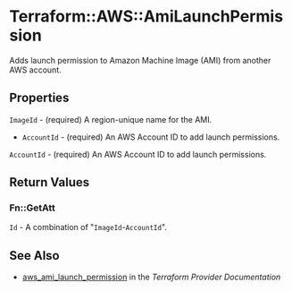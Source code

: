# Terraform::AWS::AmiLaunchPermission

Adds launch permission to Amazon Machine Image (AMI) from another AWS account.

## Properties

`ImageId` - (required) A region-unique name for the AMI.
* `AccountId` - (required) An AWS Account ID to add launch permissions.

`AccountId` - (required) An AWS Account ID to add launch permissions.


## Return Values

### Fn::GetAtt

`Id` - A combination of "`ImageId`-`AccountId`".

## See Also

* [aws_ami_launch_permission](https://www.terraform.io/docs/providers/aws/r/ami_launch_permission.html) in the _Terraform Provider Documentation_